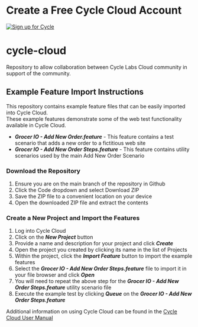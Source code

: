 # **Create a Free Cycle Cloud Account**

[![Sign up for Cycle](https://cyclelabsprod.blob.core.windows.net/images/sign-up-btn.png)](https://app.cyclelabs.io/signup)

# **cycle-cloud**

Repository to allow collaboration between Cycle Labs Cloud community in support of the community.

## **Example Feature Import Instructions**

This repository contains example feature files that can be easily imported into Cycle Cloud.  
These example features demonstrate some of the web test functionality available in Cycle Cloud.  

* ***Grocer IO - Add New Order.feature*** - This feature contains a test scenario that adds a new order to a fictitious web site
* ***Grocer IO - Add New Order Steps.feature*** - This feature contains utility scenarios used by the main Add New Order Scenario  

### Download the Repository  

1. Ensure you are on the main branch of the repository in Github  
2. Click the Code dropdown and select Download ZIP  
3. Save the ZIP file to a convenient location on your device  
4. Open the downloaded ZIP file and extract the contents 

### Create a New Project and Import the Features  

1. Log into Cycle Cloud
2. Click on the ***New Project*** button  
3. Provide a name and description for your project and click ***Create***  
4. Open the project you created by clicking its name in the list of Projects  
5. Within the project, click the ***Import Feature*** button to import the example features
6. Select the ***Grocer IO - Add New Order Steps.feature*** file to import it in your file browser and click ***Open***
7. You will need to repeat the above step for the ***Grocer IO - Add New Order Steps.feature*** utility scenario file  
8. Execute the example test by clicking ***Queue*** on the ***Grocer IO - Add New Order Steps.feature***  

Additional information on using Cycle Cloud can be found in the [Cycle Cloud User Manual](https://my.cycleautomation.com/user-manual/cycle-cloud-manual/)  
